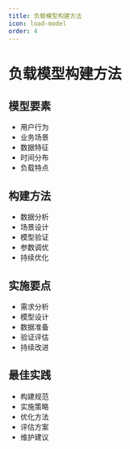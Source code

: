 ```yaml
---
title: 负载模型构建方法
icon: load-model
order: 4
---
```


# 负载模型构建方法

## 模型要素
- 用户行为
- 业务场景
- 数据特征
- 时间分布
- 负载特点

## 构建方法
- 数据分析
- 场景设计
- 模型验证
- 参数调优
- 持续优化

## 实施要点
- 需求分析
- 模型设计
- 数据准备
- 验证评估
- 持续改进

## 最佳实践
- 构建规范
- 实施策略
- 优化方法
- 评估方案
- 维护建议
